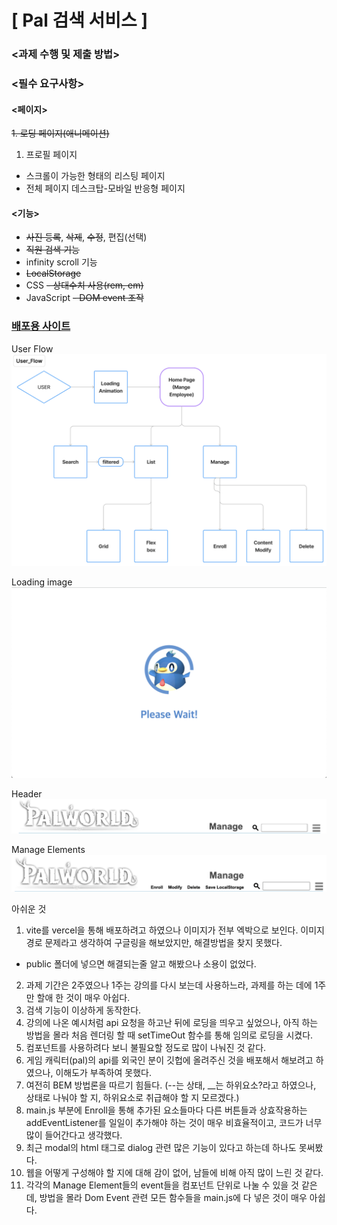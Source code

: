 # **[ Pal 검색 서비스 ]**


</aside>

### **<과제 수행 및 제출 방법>**

### **<필수 요구사항>**

#### <페이지>
~~1. 로딩 페이지(애니메이션)~~
1. 프로필 페이지
- 스크롤이 가능한 형태의 리스팅 페이지
- 전체 페이지 데스크탑-모바일 반응형 페이지

#### <기능>
- ~~사진 등록~~, ~~삭제~~, ~~수정~~, 편집(선택)
- ~~직원 검색 기능~~
- infinity scroll 기능
- ~~LocalStorage~~
- CSS
    ~~- 상대수치 사용(rem, em)~~
- JavaScript
    ~~- DOM event 조작~~ <br>

### [배포용 사이트](https://pal-search.vercel.app/)

User Flow
![user Flow](/public/img/README/user_flow.png)<br>

Loading image
![Loading image](/public/img/README/loading_page.png)<br>

Header
![alt text](/public/img/README/hedear.png)

Manage Elements
![alt text](/public/img/README/manage_Els.png)

아쉬운 것 <br>
1. vite를 vercel을 통해 배포하려고 하였으나 이미지가 전부 엑박으로 보인다. 이미지 경로 문제라고 생각하여 구글링을 해보았지만, 해결방법을 찾지 못했다.
- public 폴더에 넣으면 해결되는줄 알고 해봤으나 소용이 없었다.
2. 과제 기간은 2주였으나 1주는 강의를 다시 보는데 사용하느라, 과제를 하는 데에 1주만 할애 한 것이 매우 아쉽다.
2. 검색 기능이 이상하게 동작한다.
3. 강의에 나온 예시처럼 api 요청을 하고난 뒤에 로딩을 띄우고 싶었으나, 아직 하는 방법을 몰라 처음 렌더링 할 때 setTimeOut 함수를 통해 임의로 로딩을 시켰다.
4. 컴포넌트를 사용하려다 보니 불필요할 정도로 많이 나눠진 것 같다.
5. 게임 캐릭터(pal)의 api를 외국인 분이 깃헙에 올려주신 것을 배포해서 해보려고 하였으나, 이해도가 부족하여 못했다.
6. 여전히 BEM 방법론을 따르기 힘들다. (--는 상태, __는 하위요소?라고 하였으나, 상태로 나눠야 할 지, 하위요소로 취급해야 할 지 모르겠다.)
7. main.js 부분에 Enroll을 통해 추가된 요소들마다 다른 버튼들과 상효작용하는 addEventListener를 일일이 추가해야 하는 것이 매우 비효율적이고, 코드가 너무 많이 들어간다고 생각했다.
8. 최근 modal의 html 태그로 dialog 관련 많은 기능이 있다고 하는데 하나도 못써봤다.
9. 웹을 어떻게 구성해야 할 지에 대해 감이 없어, 남들에 비해 아직 많이 느린 것 같다.
10. 각각의 Manage Element들의 event들을 컴포넌트 단위로 나눌 수 있을 것 같은데, 방법을 몰라 Dom Event 관련 모든 함수들을 main.js에 다 넣은 것이 매우 아쉽다.